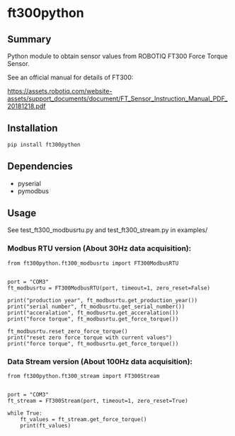 # ft300python

## Summary
Python module to obtain sensor values from ROBOTIQ FT300 Force Torque Sensor.

See an official manual for details of FT300:

https://assets.robotiq.com/website-assets/support_documents/document/FT_Sensor_Instruction_Manual_PDF_20181218.pdf

## Installation
```
pip install ft300python
```

## Dependencies
- pyserial
- pymodbus

## Usage
See test_ft300_modbusrtu.py and test_ft300_stream.py in examples/

### Modbus RTU version (About 30Hz data acquisition):
```
from ft300python.ft300_modbusrtu import FT300ModbusRTU


port = "COM3"
ft_modbusrtu = FT300ModbusRTU(port, timeout=1, zero_reset=False)

print("production year", ft_modbusrtu.get_production_year())
print("serial number", ft_modbusrtu.get_serial_number())
print("acceralation", ft_modbusrtu.get_acceralation())
print("force torque", ft_modbusrtu.get_force_torque())

ft_modbusrtu.reset_zero_force_torque()
print("reset zero force torque with current values")
print("force torque", ft_modbusrtu.get_force_torque())
```

### Data Stream version (About 100Hz data acquisition):
```
from ft300python.ft300_stream import FT300Stream


port = "COM3"
ft_stream = FT300Stream(port, timeout=1, zero_reset=True)

while True:
    ft_values = ft_stream.get_force_torque()
    print(ft_values)
```